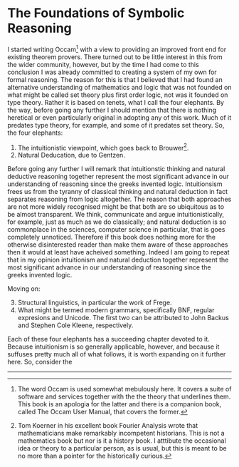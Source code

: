 # The Foundations of Symbolic Reasoning

I started writing Occam[^1] with a view to providing an improved front end for existing theorem provers.
There turned out to be little interest in this from the wider community, however, but by the time I had come to this conclusion I was already committed to creating a system of my own for formal reasoning.
The reason for this is that I believed that I had found an alternative understanding of mathematics and logic that was not founded on what might be called set theory plus first order logic, not was it founded on type theory. 
Rather it is based on tenets, what I call the four elephants.
By the way, before going any further I should mention that there is nothing heretical or even particularly original in adopting any of this work.
Much of it predates type theory, for example, and some of it predates set theory.
So, the four elephants:

1. The intuitionistic viewpoint, which goes back to Brouwer[^2].
2. Natural Deducation, due to Gentzen.

Before going any further I will remark that intuitionstic thinking and natural deductive reasoning together represent the most significant advance in our understanding of reasoning since the greeks invented logic.
Intuitionsism frees us from the tyranny of classical thinking and natural deduction in fact separates reasoning from logic altogether.
The reason that both approaches are not more widely recognised might be that both are so ubiquitous as to be almost transparent.
We think, communicate and argue intuitionistically, for example, just as much as we do classically;
and natural deduction is so commonplace in the sciences, computer science in particular, that is goes completely unnoticed.
Therefore if this book does nothing more for the otherwise disinterested reader than make them aware of these approaches then it would at least have acheived something.
Indeed I am going to repeat that in my opinion intuitionism and natural deduction together represent the most significant advance in our understanding of reasoning since the greeks invented logic.

Moving on:

3. Structural linguistics, in particular the work of Frege.
4. What might be termed modern grammars, specifically BNF, regular expresions and Unicode. 
The first two can be attributed to John Backus and Stephen Cole Kleene, respectively.

Each of these four elephants has a succeeding chapter devoted to it.
Because intuitionism is so generally applicable, however, and because it suffuses pretty much all of what follows, it is worth expanding on it further here.
So, consider the 

---

[^1]: The word Occam is used somewhat mebulously here.
It covers a suite of software and services together with the the theory that underlines them.
This book is an apologia for the latter and there is a companion book, called The Occam User Manual, that covers the former.

[^2]: Tom Koerner in his excellent book Fourier Analysis wrote that mathematicians make remarkably incompetent historians.
This is not a mathematics book but nor is it a history book.
I atttibute the occasional idea or theory to a particular person, as is usual, but this is meant to be no more than a pointer for the historically curious.
